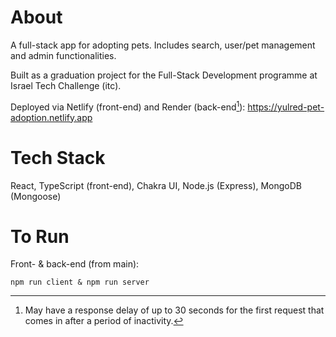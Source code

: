 # About
A full-stack app for adopting pets. Includes search, user/pet management and admin functionalities.

Built as a graduation project for the Full-Stack Development programme at Israel Tech Challenge (itc).

Deployed via Netlify (front-end) and Render (back-end[^1]): https://yulred-pet-adoption.netlify.app

[^1]: May have a response delay of up to 30 seconds for the first request that comes in after a period of inactivity.

# Tech Stack
React, TypeScript (front-end), Chakra UI, Node.js (Express), MongoDB (Mongoose)

# To Run
Front- & back-end (from main):

```
npm run client & npm run server
```